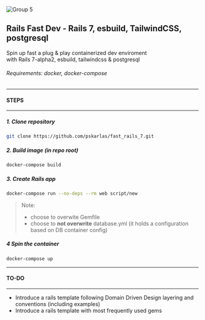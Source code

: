 ![Group 5](https://user-images.githubusercontent.com/12958182/138089973-2d69eeeb-fc9e-41e4-be36-6154388d6c12.png)

## Rails Fast Dev - Rails 7, esbuild, TailwindCSS, postgresql

Spin up fast a plug & play containerized dev enviroment\
with Rails 7-alpha2, esbuild, tailwindcss & postgresql

###### Requirements: docker, docker-compose

---
#### STEPS
---

##### 1. Clone repository

 ```sh  
 git clone https://github.com/pskarlas/fast_rails_7.git
 ```
 
##### 2. Build image (in repo root)

 ```sh  
 docker-compose build  
 ```
##### 3. Create Rails app
 ```sh  
 docker-compose run --no-deps --rm web script/new  
 ```
 > Note:
 > - choose to overwite Gemfile
 > - choose to **not overwrite** database.yml (it holds a configuration based on DB container config)
 
##### 4 Spin the container

  ```sh  
 docker-compose up 
 ```
 
---
#### TO-DO
---

+ Introduce a rails template following Domain Driven Design layering and conventions (including examples)
+ Introduce a rails template with most frequently used gems

